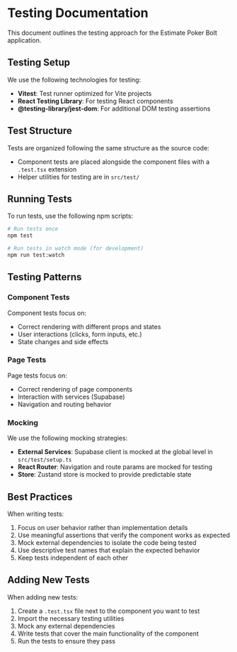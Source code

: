 # Testing Documentation

This document outlines the testing approach for the Estimate Poker Bolt application.

## Testing Setup

We use the following technologies for testing:

- **Vitest**: Test runner optimized for Vite projects
- **React Testing Library**: For testing React components
- **@testing-library/jest-dom**: For additional DOM testing assertions

## Test Structure

Tests are organized following the same structure as the source code:

- Component tests are placed alongside the component files with a `.test.tsx` extension
- Helper utilities for testing are in `src/test/`

## Running Tests

To run tests, use the following npm scripts:

```bash
# Run tests once
npm test

# Run tests in watch mode (for development)
npm run test:watch
```

## Testing Patterns

### Component Tests

Component tests focus on:
- Correct rendering with different props and states
- User interactions (clicks, form inputs, etc.)
- State changes and side effects

### Page Tests

Page tests focus on:
- Correct rendering of page components
- Interaction with services (Supabase)
- Navigation and routing behavior

### Mocking

We use the following mocking strategies:

- **External Services**: Supabase client is mocked at the global level in `src/test/setup.ts`
- **React Router**: Navigation and route params are mocked for testing
- **Store**: Zustand store is mocked to provide predictable state

## Best Practices

When writing tests:

1. Focus on user behavior rather than implementation details
2. Use meaningful assertions that verify the component works as expected
3. Mock external dependencies to isolate the code being tested
4. Use descriptive test names that explain the expected behavior
5. Keep tests independent of each other

## Adding New Tests

When adding new tests:

1. Create a `.test.tsx` file next to the component you want to test
2. Import the necessary testing utilities
3. Mock any external dependencies
4. Write tests that cover the main functionality of the component
5. Run the tests to ensure they pass